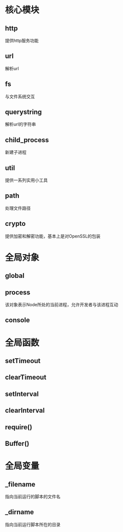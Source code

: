 # 核心模块

## http 
提供http服务功能
## url
解析url
## fs
与文件系统交互
## querystring
解析url的字符串
## child_process
新建子进程
## util
提供一系列实用小工具
## path
处理文件路径
## crypto 
提供加密和解密功能，基本上是对OpenSSL的包装


# 全局对象

## global

## process

该对象表示Node所处的当前进程，允许开发者与该进程互动

## console

# 全局函数

## setTimeout

## clearTimeout

## setInterval

## clearInterval

## require()

## Buffer()


# 全局变量


## _filename
指向当前运行的脚本的文件名

## _dirname
指向当前运行脚本所在的目录
